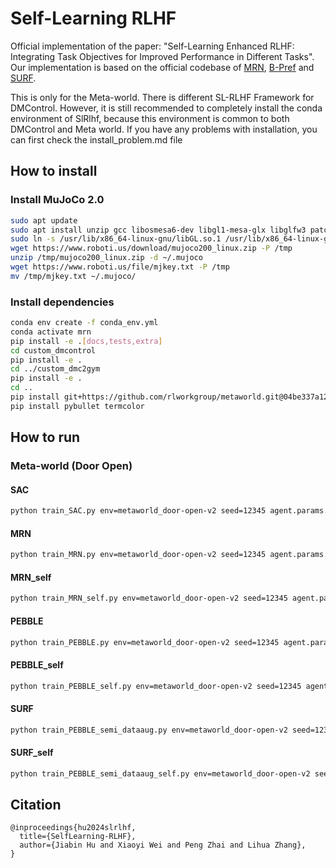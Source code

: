 # Self-Learning RLHF

Official implementation of the paper: "Self-Learning Enhanced RLHF: Integrating Task Objectives for Improved Performance in Different Tasks". Our implementation is based on the official codebase of [MRN](https://github.com/RyanLiu112/MRN), [B-Pref](https://github.com/rll-research/BPref) and [SURF](https://github.com/alinlab/SURF).

This is only for the Meta-world. There is different SL-RLHF Framework for DMControl. However, it is still recommended to completely install the conda environment of SlRlhf, because this environment is common to both DMControl and Meta world. If you have any problems with installation, you can first check the install_problem.md file

## How to install

### Install MuJoCo 2.0

```bash
sudo apt update
sudo apt install unzip gcc libosmesa6-dev libgl1-mesa-glx libglfw3 patchelf libegl1 libopengl0
sudo ln -s /usr/lib/x86_64-linux-gnu/libGL.so.1 /usr/lib/x86_64-linux-gnu/libGL.so
wget https://www.roboti.us/download/mujoco200_linux.zip -P /tmp
unzip /tmp/mujoco200_linux.zip -d ~/.mujoco
wget https://www.roboti.us/file/mjkey.txt -P /tmp
mv /tmp/mjkey.txt ~/.mujoco/
```

### Install dependencies

```bash
conda env create -f conda_env.yml
conda activate mrn
pip install -e .[docs,tests,extra]
cd custom_dmcontrol
pip install -e .
cd ../custom_dmc2gym
pip install -e .
cd ..
pip install git+https://github.com/rlworkgroup/metaworld.git@04be337a12305e393c0caf0cbf5ec7755c7c8feb
pip install pybullet termcolor
```



## How to run

### Meta-world (Door Open)
#### SAC

```bash
python train_SAC.py env=metaworld_door-open-v2 seed=12345 agent.params.actor_lr=0.0003 agent.params.critic_lr=0.0003 num_unsup_steps=9000 num_train_steps=1000000 agent.params.batch_size=512 double_q_critic.params.hidden_dim=256 double_q_critic.params.hidden_depth=3 diag_gaussian_actor.params.hidden_dim=256 diag_gaussian_actor.params.hidden_depth=3
```

#### MRN

```bash
python train_MRN.py env=metaworld_door-open-v2 seed=12345 agent.params.actor_lr=0.0003 agent.params.critic_lr=0.0003 num_unsup_steps=9000 num_train_steps=1000000 agent.params.batch_size=512 double_q_critic.params.hidden_dim=256 double_q_critic.params.hidden_depth=3 diag_gaussian_actor.params.hidden_dim=256 diag_gaussian_actor.params.hidden_depth=3 num_interact=5000 max_feedback=1000 reward_batch=10 reward_update=10 feed_type=1 num_meta_steps=10000
```
#### MRN_self

```bash
python train_MRN_self.py env=metaworld_door-open-v2 seed=12345 agent.params.actor_lr=0.0003 agent.params.critic_lr=0.0003 num_unsup_steps=9000 num_train_steps=1000000 agent.params.batch_size=512 double_q_critic.params.hidden_dim=256 double_q_critic.params.hidden_depth=3 diag_gaussian_actor.params.hidden_dim=256 diag_gaussian_actor.params.hidden_depth=3 num_interact=5000 max_feedback=1000 reward_batch=10 reward_update=10 feed_type=1 num_meta_steps=10000 self_frequency=1000
```

#### PEBBLE

```bash
python train_PEBBLE.py env=metaworld_door-open-v2 seed=12345 agent.params.actor_lr=0.0003 agent.params.critic_lr=0.0003 num_unsup_steps=9000 num_train_steps=1000000 agent.params.batch_size=512 double_q_critic.params.hidden_dim=256 double_q_critic.params.hidden_depth=3 diag_gaussian_actor.params.hidden_dim=256 diag_gaussian_actor.params.hidden_depth=3 num_interact=5000 max_feedback=1000 reward_batch=10 reward_update=10 feed_type=1
```
#### PEBBLE_self

```bash
python train_PEBBLE_self.py env=metaworld_door-open-v2 seed=12345 agent.params.actor_lr=0.0003 agent.params.critic_lr=0.0003 num_unsup_steps=9000 num_train_steps=1000000 agent.params.batch_size=512 double_q_critic.params.hidden_dim=256 double_q_critic.params.hidden_depth=3 diag_gaussian_actor.params.hidden_dim=256 diag_gaussian_actor.params.hidden_depth=3 num_interact=5000 max_feedback=1000 reward_batch=10 reward_update=10 feed_type=1 self_frequency=1000
```

#### SURF

```bash
python train_PEBBLE_semi_dataaug.py env=metaworld_door-open-v2 seed=12345 agent.params.actor_lr=0.0003 agent.params.critic_lr=0.0003 num_unsup_steps=9000 num_train_steps=1000000 agent.params.batch_size=512 double_q_critic.params.hidden_dim=256 double_q_critic.params.hidden_depth=3 diag_gaussian_actor.params.hidden_dim=256 diag_gaussian_actor.params.hidden_depth=3 num_interact=5000 max_feedback=1000 reward_batch=10 reward_update=20 feed_type=1 inv_label_ratio=10 threshold_u=0.99 mu=4
```
#### SURF_self

```bash
python train_PEBBLE_semi_dataaug_self.py env=metaworld_door-open-v2 seed=12345 agent.params.actor_lr=0.0003 agent.params.critic_lr=0.0003 num_unsup_steps=9000 num_train_steps=1000000 agent.params.batch_size=512 double_q_critic.params.hidden_dim=256 double_q_critic.params.hidden_depth=3 diag_gaussian_actor.params.hidden_dim=256 diag_gaussian_actor.params.hidden_depth=3 num_interact=5000 max_feedback=1000 reward_batch=10 reward_update=20 feed_type=1 inv_label_ratio=10 threshold_u=0.99 mu=4 self_frequency=1000
```



## Citation

```
@inproceedings{hu2024slrlhf,
  title={SelfLearning-RLHF},
  author={Jiabin Hu and Xiaoyi Wei and Peng Zhai and Lihua Zhang},
}
```

